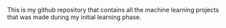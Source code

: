This is my github repository that contains all the machine learning projects that was made during my initial learning phase.
